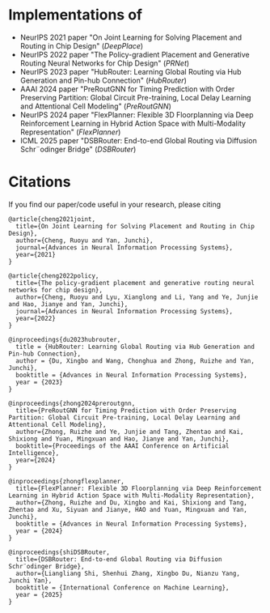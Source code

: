 # Implementations of 
- NeurIPS 2021 paper "On Joint Learning for Solving Placement and Routing in Chip Design" (*DeepPlace*)
- NeurIPS 2022 paper "The Policy-gradient Placement and Generative Routing Neural Networks for Chip Design" (*PRNet*)
- NeurIPS 2023 paper "HubRouter: Learning Global Routing via Hub Generation and Pin-hub Connection" (*HubRouter*)
- AAAI 2024 paper "PreRoutGNN for Timing Prediction with Order Preserving Partition: Global Circuit Pre-training, Local Delay Learning and Attentional Cell Modeling" (*PreRoutGNN*)
- NeurIPS 2024 paper "FlexPlanner: Flexible 3D Floorplanning via Deep Reinforcement Learning in Hybrid Action Space with Multi-Modality Representation" (*FlexPlanner*)
- ICML 2025 paper "DSBRouter: End-to-end Global Routing via Diffusion Schr¨odinger Bridge" (*DSBRouter*)
# Citations

If you find our paper/code useful in your research, please citing
```
@article{cheng2021joint,
  title={On Joint Learning for Solving Placement and Routing in Chip Design},
  author={Cheng, Ruoyu and Yan, Junchi},
  journal={Advances in Neural Information Processing Systems},
  year={2021}
}
```

```
@article{cheng2022policy,
  title={The policy-gradient placement and generative routing neural networks for chip design},
  author={Cheng, Ruoyu and Lyu, Xianglong and Li, Yang and Ye, Junjie and Hao, Jianye and Yan, Junchi},
  journal={Advances in Neural Information Processing Systems},
  year={2022}
}
```

```
@inproceedings{du2023hubrouter,
  title = {HubRouter: Learning Global Routing via Hub Generation and Pin-hub Connection},
  author = {Du, Xingbo and Wang, Chonghua and Zhong, Ruizhe and Yan, Junchi},
  booktitle = {Advances in Neural Information Processing Systems},
  year = {2023}
}
```

```
@inproceedings{zhong2024preroutgnn,
  title={PreRoutGNN for Timing Prediction with Order Preserving Partition: Global Circuit Pre-training, Local Delay Learning and Attentional Cell Modeling},
  author={Zhong, Ruizhe and Ye, Junjie and Tang, Zhentao and Kai, Shixiong and Yuan, Mingxuan and Hao, Jianye and Yan, Junchi},
  booktitle={Proceedings of the AAAI Conference on Artificial Intelligence},
  year={2024}
}
```

```
@inproceedings{zhongflexplanner,
  title={FlexPlanner: Flexible 3D Floorplanning via Deep Reinforcement Learning in Hybrid Action Space with Multi-Modality Representation},
  author={Zhong, Ruizhe and Du, Xingbo and Kai, Shixiong and Tang, Zhentao and Xu, Siyuan and Jianye, HAO and Yuan, Mingxuan and Yan, Junchi},
  booktitle = {Advances in Neural Information Processing Systems},
  year = {2024}
}
```
```
@inproceedings{shiDSBRouter,
  title={DSBRouter: End-to-end Global Routing via Diffusion Schr¨odinger Bridge},
  author={Liangliang Shi, Shenhui Zhang, Xingbo Du, Nianzu Yang, Junchi Yan},
  booktitle = {International Conference on Machine Learning},
  year = {2025}
}
```
